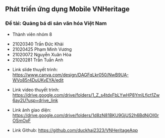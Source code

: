## Phát triển ứng dụng Mobile VNHeritage 
### Đề tài: Quảng bá di sản văn hóa Việt Nam

- Thành viên nhóm 8
+ 21020340 Trần Đức Khải 
+ 21020425 Phạm Minh Vương 
+ 21020072 Nguyễn Xuân Hòa 
+ 21020281 Trần Tuần Anh

- Link slide thuyết trình:
  https://www.canva.com/design/DAGFqLkr050/NwB9UA-WVo85r4DuUKvEYA/edit

- Link video thuyết trình:
  https://drive.google.com/drive/folders/1_Z_s4tdxFbLYwHP8YmILfjct1Zw6ay2U?usp=drive_link

- Link ảnh giao diện:
  https://drive.google.com/drive/folders/1d8zN81BKU9GjUS2h6BdNjOll0rOSmOxF

- Link Github:
  https://github.com/duckhai2323/VNHeritageApp



